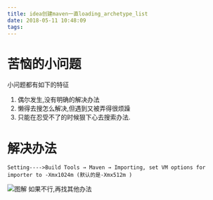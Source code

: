 ```yaml
---
title: idea创建maven一直loading_archetype_list
date: 2018-05-11 10:48:09
tags:
---
```

# 苦恼的小问题
小问题都有如下的特征
1. 偶尔发生,没有明确的解决办法
2. 懒得去搜怎么解决,但遇到又被弄得很烦躁
3. 只能在忍受不了的时候狠下心去搜索办法.
# 解决办法
```
Setting---->Build Tools → Maven → Importing, set VM options for importer to -Xmx1024m (默认的是-Xmx512m )
```
![图解](http://images2015.cnblogs.com/blog/785703/201602/785703-20160227212621846-1044991160.png)
如果不行,再找其他办法